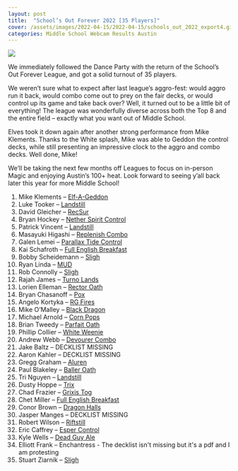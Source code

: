 ```yaml
---
layout: post
title:  "School’s Out Forever 2022 [35 Players]"
cover: /assets/images/2022-04-15/2022-04-15/schools_out_2022_export4.gif
categories: Middle School Webcam Results Austin
---
```


![](/assets/images/2022-04-15/2022-04-15/schools_out_2022_export4.gitf)

We immediately followed the Dance Party with the return of the School’s Out Forever
League, and got a solid turnout of 35 players.

We weren’t sure what to expect after last league’s aggro-fest: would aggro run it back,
would combo come out to prey on the fair decks, or would control up its game and take
back over? Well, it turned out to be a little bit of everything! The league was
wonderfully diverse across both the Top 8 and the entire field – exactly what you want
out of Middle School.

Elves took it down again after another strong performance from Mike Klements. Thanks to
the White splash, Mike was able to Geddon the control decks, while still presenting an
impressive clock to the aggro and combo decks. Well done, Mike!

We’ll be taking the next few months off Leagues to focus on in-person Magic and enjoying
Austin’s 100+ heat. Look forward to seeing y’all back later this year for more Middle
School!

1.	Mike Klements – [Elf-A-Geddon](/assets/images/2022-04-15/mike_elves.jpg)
2.	Luke Tooker – [Landstill](/assets/images/2022-04-15/luke_landstill.jpg)
3.	David Gleicher – [RecSur](/assets/images/2022-04-15/dg_recsur.jpg)
4.	Bryan Hockey – [Nether Spirit Control](/assets/images/2022-04-15/hockey_bg.jpg)
5.	Patrick Vincent – [Landstill](/assets/images/2022-04-15/pat_landstill.jpg)
6.	Masayuki Higashi – [Replenish Combo](/assets/images/2022-04-15/ms_pr_analysis.jpg)
7.	Galen Lemei – [Parallax Tide Control](/assets/images/2022-04-15/galen_tide.jpg)
8.	Kai Schafroth – [Full English Breakfast](/assets/images/2022-04-15/kai_feb.jpg)
9.	Bobby Scheidemann – [Sligh](/assets/images/2022-04-15/bobby_sligh.jpg)
10.	Ryan Linda – [MUD](/assets/images/2022-04-15/ryan_mud.jpg)
11.	Rob Connolly – [Sligh](/assets/images/2022-04-15/rob_sligh.jpg)
12.	Rajah James – [Turno Lands](/assets/images/2022-04-15/rajah_turbo.jpg)
13.	Lorien Elleman – [Rector Oath](/assets/images/2022-04-15/lorien_rector.jpg)
14.	Bryan Chasanoff – [Pox](/assets/images/2022-04-15/bryan_pox.jpg)
15.	Angelo Kortyka – [RG Fires](/assets/images/2022-04-15/angelo.jpg)
16.	Mike O’Malley – [Black Dragon](/assets/images/2022-04-15/mike.jpg)
17.	Michael Arnold – [Corn Pops](/assets/images/2022-04-15/michael_pops.jpg)
18.	Brian Tweedy – [Parfait Oath](/assets/images/2022-04-15/tweedy_parfait.jpg)
19.	Phillip Collier – [White Weenie](/assets/images/2022-04-15/collier_weenies.jpg)
20.	Andrew Webb – [Devourer Combo](/assets/images/2022-04-15/webb_devourer.jpg)
21.	Jake Baltz – DECKLIST MISSING
22.	Aaron Kahler – DECKLIST MISSING
23.	Gregg Graham – [Aluren](/assets/images/2022-04-15/gregg_aluren.jpg)
24.	Paul Blakeley – [Baller Oath](/assets/images/2022-04-15/paul_balls.jpg)
25.	Tri Nguyen – [Landstill](/assets/images/2022-04-15/tri_landstill.jpg)
26.	Dusty Hoppe – [Trix](/assets/images/2022-04-15/dusty_trix.jpg)
27.	Chad Frazier – [Grixis Tog](/assets/images/2022-04-15/chad_tog.jpg)
28.	Chet Miller – [Full English Breakfast](/assets/images/2022-04-15/chet_feb.jpg)
29.	Conor Brown – [Dragon Halls](/assets/images/2022-04-15/conor.jpg)
30.	Jasper Manges – DECKLIST MISSING
31.	Robert Wilson – [Riftstill](/assets/images/2022-04-15/robert_riftstill.jpg)
32.	Eric Caffrey – [Esper Control](/assets/images/2022-04-15/eric_uwb.jpg)
33.	Kyle Wells – [Dead Guy Ale](/assets/images/2022-04-15/kyle_deadguy.jpg)
34.	Elliott Frank – Enchantress - The decklist isn't missing but it's a pdf and I am protesting
35.	Stuart Ziarnik – [Sligh](/assets/images/2022-04-15/stu_red.jpg)
